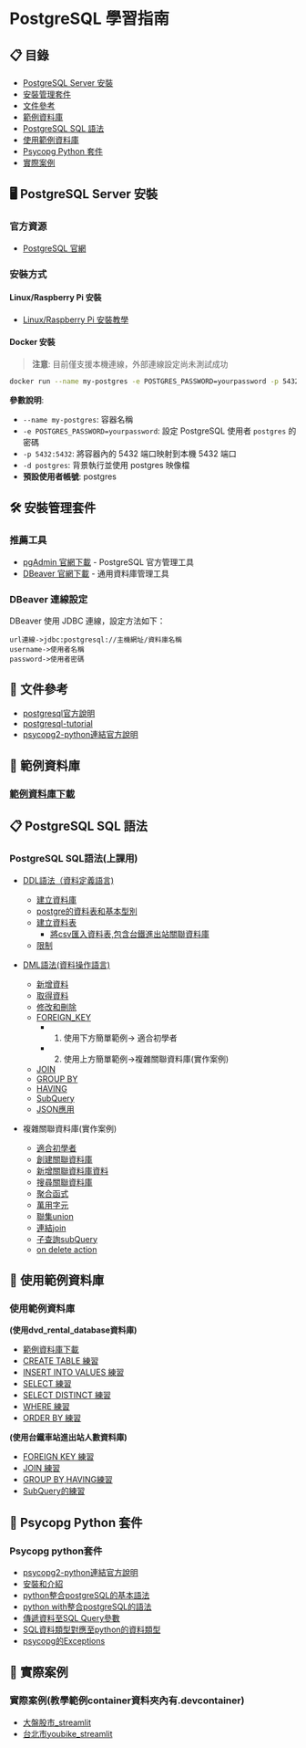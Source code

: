 # PostgreSQL 學習指南

## 📋 目錄
- [PostgreSQL Server 安裝](#postgresql-server安裝)
- [安裝管理套件](#安裝管理套件)
- [文件參考](#文件參考)
- [範例資料庫](#範例資料庫)
- [PostgreSQL SQL 語法](#postgresql-sql語法)
- [使用範例資料庫](#使用範例資料庫)
- [Psycopg Python 套件](#psycopg-python套件)
- [實際案例](#實際案例)

## 🖥 PostgreSQL Server 安裝

### 官方資源
- [PostgreSQL 官網](https://postgresql.org)

### 安裝方式

#### Linux/Raspberry Pi 安裝
- [Linux/Raspberry Pi 安裝教學](./server安裝/)

#### Docker 安裝
> **注意**: 目前僅支援本機連線，外部連線設定尚未測試成功

```bash
docker run --name my-postgres -e POSTGRES_PASSWORD=yourpassword -p 5432:5432 -d postgres
```

**參數說明**:
- `--name my-postgres`: 容器名稱
- `-e POSTGRES_PASSWORD=yourpassword`: 設定 PostgreSQL 使用者 `postgres` 的密碼
- `-p 5432:5432`: 將容器內的 5432 端口映射到本機 5432 端口
- `-d postgres`: 背景執行並使用 postgres 映像檔
- **預設使用者帳號**: postgres

## 🛠️ 安裝管理套件

### 推薦工具
- [pgAdmin 官網下載](https://www.pgadmin.org) - PostgreSQL 官方管理工具
- [DBeaver 官網下載](https://dbeaver.io/) - 通用資料庫管理工具

### DBeaver 連線設定
DBeaver 使用 JDBC 連線，設定方法如下：

```
url連線->jdbc:postgresql://主機網址/資料庫名稱
username->使用者名稱
password->使用者密碼	
```

## 📄 文件參考
- [postgresql官方說明](https://www.postgresql.org/docs/current/)
- [postgresql-tutorial](https://neon.com/postgresql/tutorial)
- [psycopg2-python連結官方說明](https://www.psycopg.org/docs/)

## 📂 範例資料庫

### [範例資料庫下載](./範例資料庫)

## 📋 PostgreSQL SQL 語法

### PostgreSQL SQL語法(上課用)
- [DDL語法（資料定義語言)](./上課用sql/DDL(定義資料語言).md)
	- [建立資料庫](./上課用sql/1建立資料庫.md)
	- [postgre的資料表和基本型別](./上課用sql/2_0基本型別.md)
	- [建立資料表](./上課用sql/2建立資料表.md)
		- [將csv匯入資料表,包含台鐵進出站關聯資料庫](./上課用sql/2_1匯入csv.md)
	 - [限制](./上課用sql/4限制.md) 
- [DML語法(資料操作語言)](./上課用sql/DML(資料操作語言).md)
	- [新增資料](./上課用sql/3新增資料.md)
	- [取得資料](./上課用sql/6取得資料.md)
	- [修改和刪除](./上課用sql/5修改和刪除.md)
	- [FOREIGN_KEY](./上課用sql/7_0FOREIGN_KEY.md)
		- 1. 使用下方簡單範例-> 適合初學者
		- 2. 使用上方簡單範例->複雜關聯資料庫(實作案例)
	- [JOIN](./上課用sql/JOIN.md)
	- [GROUP BY](./上課用sql/GROUP_BY.md)
	- [HAVING](./上課用sql/HAVING.md)
	- [SubQuery](./上課用sql/subQuery.md)
	- [JSON應用](./上課用sql/16json.md)

- 複雜關聯資料庫(實作案例)
	- [適合初學者](./上課用sql/7.0適合初學者關聯資料庫.md)
	- [創建關聯資料庫](./上課用sql/7創建關聯資料庫.md)
	- [新增關聯資料庫資料](./上課用sql/8新增關聯資料庫資料.sql)
	- [搜尋關聯資料庫](./上課用sql/9搜尋關聯資料庫.sql)
	- [聚合函式](./上課用sql/10聚合函式.sql)
	- [萬用字元](./上課用sql/11萬用字元.sql)
	- [聯集union](./上課用sql/12聯集.sql)
	- [連結join](./上課用sql/13連結.sql)
	- [子查詢subQuery](./上課用sql/14子查詢.sql)
	- [on delete action](./上課用sql/15on_delete_action.sql) 

## 📂 使用範例資料庫

### 使用範例資料庫
**(使用dvd_rental_database資料庫)**

- [範例資料庫下載](./範例資料庫/dvd_rental_database/dvdrental.zip)
- [CREATE TABLE 練習](./練習/1CREATE_TABLE)
- [INSERT INTO VALUES 練習](./練習/5INSERT_INTO)
- [SELECT 練習](./練習/2SELECT)
- [SELECT DISTINCT 練習](./練習/3SELECT_DISTINCT)
- [WHERE 練習](./練習/6WHERE)
- [ORDER BY 練習](./練習/4ORDER_BY)

**(使用台鐵車站進出站人數資料庫)**

- [FOREIGN KEY 練習](./練習/7Foreign_key)
- [JOIN 練習](./練習/8JOIN)
- [GROUP BY,HAVING練習](./練習/9HAVING)
- [SubQuery的練習](./練習/10subQuery)

## 🐍 Psycopg Python 套件

### Psycopg python套件
- [psycopg2-python連結官方說明](https://www.psycopg.org/docs/)
- [安裝和介紹](./python/安裝和介紹)
- [python整合postgreSQL的基本語法](./python/basic_module_usage)
- [python with整合postgreSQL的語法](./python/with)
- [傳遞資料至SQL Query參數](./python/parameter)
- [SQL資料類型對應至python的資料類型](./python/type)
- [psycopg的Exceptions](./python/exception)

## 🚀 實際案例

### 實際案例(教學範例container資料夾內有.devcontainer)
- [大盤股市_streamlit](./tutorial_container/範例/1stock_market)
- [台北市youbike_streamlit](./tutorial_container/範例/2taipei_youbike)
